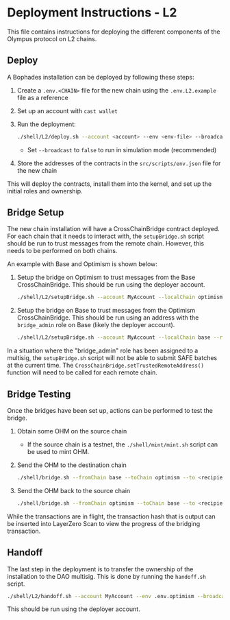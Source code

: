 # Deployment Instructions - L2

This file contains instructions for deploying the different components of the Olympus protocol on L2 chains.

## Deploy

A Bophades installation can be deployed by following these steps:

1. Create a `.env.<CHAIN>` file for the new chain using the `.env.L2.example` file as a reference
2. Set up an account with `cast wallet`
3. Run the deployment:

    ```bash
    ./shell/L2/deploy.sh --account <account> --env <env-file> --broadcast true --verify true
    ```

    - Set `--broadcast` to `false` to run in simulation mode (recommended)
4. Store the addresses of the contracts in the `src/scripts/env.json` file for the new chain

This will deploy the contracts, install them into the kernel, and set up the initial roles and ownership.

## Bridge Setup

The new chain installation will have a CrossChainBridge contract deployed. For each chain that it needs to interact with, the `setupBridge.sh` script should be run to trust messages from the remote chain. However, this needs to be performed on both chains.

An example with Base and Optimism is shown below:

1. Setup the bridge on Optimism to trust messages from the Base CrossChainBridge. This should be run using the deployer account.

    ```bash
    ./shell/L2/setupBridge.sh --account MyAccount --localChain optimism --remoteChain base --env .env.optimism
    ```

2. Setup the bridge on Base to trust messages from the Optimism CrossChainBridge. This should be run using an address with the `bridge_admin` role on Base (likely the deployer account).

    ```bash
    ./shell/L2/setupBridge.sh --account MyAccount --localChain base --remoteChain optimism --env .env.base
    ```

In a situation where the "bridge_admin" role has been assigned to a multisig, the `setupBridge.sh` script will not be able to submit SAFE batches at the current time. The `CrossChainBridge.setTrustedRemoteAddress()` function will need to be called for each remote chain.

## Bridge Testing

Once the bridges have been set up, actions can be performed to test the bridge.

1. Obtain some OHM on the source chain
    - If the source chain is a testnet, the `./shell/mint/mint.sh` script can be used to mint OHM.
2. Send the OHM to the destination chain

    ```bash
    ./shell/bridge.sh --fromChain base --toChain optimism --to <recipient-address> --amount <amount> --account <account> --broadcast true --env .env.base
    ```

3. Send the OHM back to the source chain

    ```bash
    ./shell/bridge.sh --fromChain optimism --toChain base --to <recipient-address> --amount <amount> --account <account> --broadcast true --env .env.optimism
    ```

While the transactions are in flight, the transaction hash that is output can be inserted into LayerZero Scan to view the progress of the bridging transaction.

## Handoff

The last step in the deployment is to transfer the ownership of the installation to the DAO multisig. This is done by running the `handoff.sh` script.

```bash
./shell/L2/handoff.sh --account MyAccount --env .env.optimism --broadcast true
```

This should be run using the deployer account.
